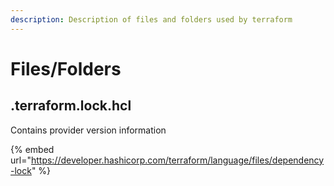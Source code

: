 ```yaml
---
description: Description of files and folders used by terraform
---
```


# Files/Folders

## .terraform.lock.hcl

Contains provider version information

{% embed url="https://developer.hashicorp.com/terraform/language/files/dependency-lock" %}

